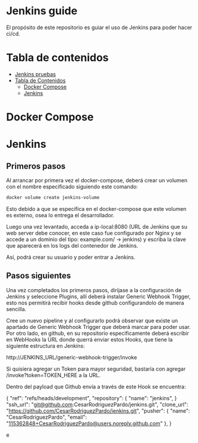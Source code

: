 # Jenkins guide
El propósito de este repositorio es guiar el uso de Jenkins para poder hacer ci/cd.

# Tabla de contenidos
- [Jenkins pruebas](#jenkins-pruebas)
- [Tabla de Contenidos](#tabla-de-contenidos)
    - [Docker Compose](#docker-compose)
    - [Jenkins](#jenkins)

# Docker Compose

# Jenkins
## Primeros pasos
Al arrancar por primera vez el docker-compose, deberá crear un volumen con el nombre especificado siguiendo este comando:

```bash
docker volume create jenkins-volume
```

Esto debido a que se especifica en el docker-compose que este volumen es externo, osea lo entrega el desarrollador.

Luego una vez levantado, acceda a ip-local:8080 (URL de Jenkins que su web server debe conocer, en este caso fue configurado por Nginx y se accede a un dominio del tipo: example.com/ -> jenkins) y escriba la clave que aparecerá en los logs del contenedor de Jenkins.

Así, podrá crear su usuario y poder entrar a Jenkins.

## Pasos siguientes
Una vez completados los primeros pasos, dirijase a la configuración de Jenkins y seleccione Plugins, allí deberá instalar Generic Webhook Trigger, esto nos permitirá recibir hooks desde github configurandolo de manera sencilla.

Cree un nuevo pipeline y al configurarlo podrá observar que existe un apartado de Generic Webhook Trigger que deberá marcar para poder usar. Por otro lado, en github, en su repositorio especificamente deberá escribir en WebHooks la URL donde querrá enviar estos Hooks, que tiene la siguiente estructura en Jenkins: 

 http://JENKINS_URL/generic-webhook-trigger/invoke

 Si quisiera agregar un Token para mayor seguridad, bastaría con agregar /invoke?token=TOKEN_HERE a la URL.

 Dentro del payload que Github envía a través de este Hook se encuentra:

 {
  "ref": "refs/heads/development",
  "repository": {
    "name": "jenkins",
  }
  "ssh_url": "git@github.com:CesarRodriguezPardo/jenkins.git",
  "clone_url": "https://github.com/CesarRodriguezPardo/jenkins.git",
  "pusher": {
    "name": "CesarRodriguezPardo",
    "email": "115362848+CesarRodriguezPardo@users.noreply.github.com"
  },
}

e
